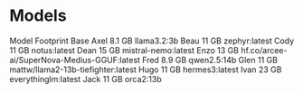 # Models

Model   Footprint   Base
Axel    8.1 GB      llama3.2:3b
Beau    11 GB       zephyr:latest
Cody    11 GB       notus:latest
Dean    15 GB       mistral-nemo:latest
Enzo    13 GB       hf.co/arcee-ai/SuperNova-Medius-GGUF:latest
Fred    8.9 GB      qwen2.5:14b
Glen    11 GB       mattw/llama2-13b-tiefighter:latest
Hugo    11 GB       hermes3:latest
Ivan    23 GB       everythinglm:latest
Jack    11 GB       orca2:13b
